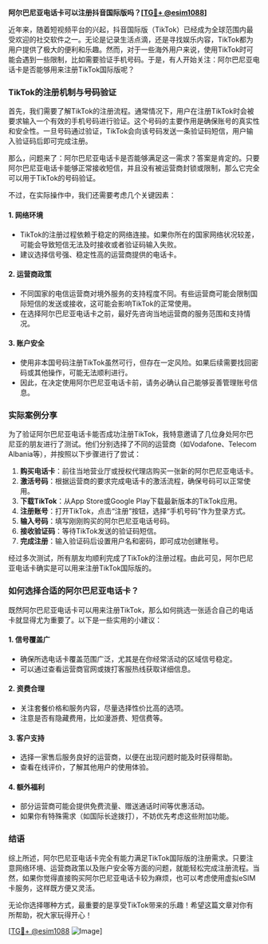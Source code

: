 **阿尔巴尼亚电话卡可以注册抖音国际版吗？[[TG💪+ @esim1088](https://t.me/s/esim1088)]**

近年来，随着短视频平台的兴起，抖音国际版（TikTok）已经成为全球范围内最受欢迎的社交软件之一。无论是记录生活点滴，还是寻找娱乐内容，TikTok都为用户提供了极大的便利和乐趣。然而，对于一些海外用户来说，使用TikTok时可能会遇到一些限制，比如需要验证手机号码。于是，有人开始关注：阿尔巴尼亚电话卡是否能够用来注册TikTok国际版呢？

### TikTok的注册机制与号码验证

首先，我们需要了解TikTok的注册流程。通常情况下，用户在注册TikTok时会被要求输入一个有效的手机号码进行验证。这个号码的主要作用是确保账号的真实性和安全性。一旦号码通过验证，TikTok会向该号码发送一条验证码短信，用户输入验证码后即可完成注册。

那么，问题来了：阿尔巴尼亚电话卡是否能够满足这一需求？答案是肯定的。只要阿尔巴尼亚电话卡能够正常接收短信，并且没有被运营商封锁或限制，那么它完全可以用于TikTok的号码验证。

不过，在实际操作中，我们还需要考虑几个关键因素：

#### 1. **网络环境**
   - TikTok的注册过程依赖于稳定的网络连接。如果你所在的国家网络状况较差，可能会导致短信无法及时接收或者验证码输入失败。
   - 建议选择信号强、稳定性高的运营商提供的电话卡。

#### 2. **运营商政策**
   - 不同国家的电信运营商对境外服务的支持程度不同。有些运营商可能会限制国际短信的发送或接收，这可能会影响TikTok的正常使用。
   - 在选择阿尔巴尼亚电话卡之前，最好先咨询当地运营商的服务范围和支持情况。

#### 3. **账户安全**
   - 使用非本国号码注册TikTok虽然可行，但存在一定风险。如果后续需要找回密码或其他操作，可能无法顺利进行。
   - 因此，在决定使用阿尔巴尼亚电话卡前，请务必确认自己能够妥善管理账号信息。

### 实际案例分享

为了验证阿尔巴尼亚电话卡能否成功注册TikTok，我特意邀请了几位身处阿尔巴尼亚的朋友进行了测试。他们分别选择了不同的运营商（如Vodafone、Telecom Albania等），并按照以下步骤进行了尝试：

1. **购买电话卡**：前往当地营业厅或授权代理店购买一张新的阿尔巴尼亚电话卡。
2. **激活号码**：根据运营商的要求完成电话卡的激活流程，确保号码可以正常使用。
3. **下载TikTok**：从App Store或Google Play下载最新版本的TikTok应用。
4. **注册账号**：打开TikTok，点击“注册”按钮，选择“手机号码”作为登录方式。
5. **输入号码**：填写刚刚购买的阿尔巴尼亚电话号码。
6. **接收验证码**：等待TikTok发送的验证码短信。
7. **完成注册**：输入验证码后设置用户名和密码，即可成功创建账号。

经过多次测试，所有朋友均顺利完成了TikTok的注册过程。由此可见，阿尔巴尼亚电话卡确实是可以用来注册TikTok国际版的。

### 如何选择合适的阿尔巴尼亚电话卡？

既然阿尔巴尼亚电话卡可以用来注册TikTok，那么如何挑选一张适合自己的电话卡就显得尤为重要了。以下是一些实用的小建议：

#### 1. **信号覆盖广**
   - 确保所选电话卡覆盖范围广泛，尤其是在你经常活动的区域信号稳定。
   - 可以通过查看运营商官网或拨打客服热线获取详细信息。

#### 2. **资费合理**
   - 关注套餐价格和服务内容，尽量选择性价比高的选项。
   - 注意是否有隐藏费用，比如漫游费、短信费等。

#### 3. **客户支持**
   - 选择一家售后服务良好的运营商，以便在出现问题时能及时获得帮助。
   - 查看在线评价，了解其他用户的使用体验。

#### 4. **额外福利**
   - 部分运营商可能会提供免费流量、赠送通话时间等优惠活动。
   - 如果你有特殊需求（如国际长途拨打），不妨优先考虑这些附加功能。

### 结语

综上所述，阿尔巴尼亚电话卡完全有能力满足TikTok国际版的注册需求。只要注意网络环境、运营商政策以及账户安全等方面的问题，就能轻松完成注册流程。当然，如果你觉得直接购买阿尔巴尼亚电话卡较为麻烦，也可以考虑使用虚拟eSIM卡服务，这样既方便又灵活。

无论你选择哪种方式，最重要的是享受TikTok带来的乐趣！希望这篇文章对你有所帮助，祝大家玩得开心！

[[TG💪+ @esim1088](https://t.me/s/esim1088) ![Image](https://i.postimg.cc/4NQfJmqS/Snipaste-2025-05-13-00-14-12.png)]